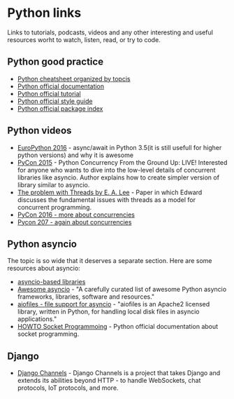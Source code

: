 # Python links
Links to tutorials, podcasts, videos and any other interesting and useful resources worht to watch, listen, read, or try to code.

## Python good practice

- [Python cheatsheet organized by topcis](https://www.pythonsheets.com/)
- [Python official documentation](https://docs.python.org/3/)
- [Python official tutorial](https://docs.python.org/3/tutorial/index.html)
- [Python official style guide](https://www.python.org/dev/peps/pep-0008/)
- [Python official package index](https://pypi.org/)

## Python videos

- [EuroPython 2016](https://www.youtube.com/watch?v=m28fiN9y_r8) - async/await in Python 3.5(it is still usefull for higher python versions) and why it is awesome
- [PyCon 2015](https://www.youtube.com/watch?v=MCs5OvhV9S4) - Python Concurrency From the Ground Up: LIVE! Interested for anyone who wants to dive into the low-level details of concurrent libraries like asyncio. Author explains how to create simpler version of library similar to asyncio.
- [The problem with Threads by E. A. Lee](https://www2.eecs.berkeley.edu/Pubs/TechRpts/2006/EECS-2006-1.pdf) - Paper in which Edward discusses the fundamental issues with threads as a model for concurrent programming.
- [PyCon 2016 - more about concurrencies](https://www.youtube.com/watch?v=Bv25Dwe84g0)
- [Pycon 207 - again about concurrencies](https://www.youtube.com/watch?v=9zinZmE3Ogk)

## Python asyncio
The topic is so wide that it deserves a separate section. Here are some resources about asyncio:
- [asyncio-based libraries](https://github.com/aio-libs)
- [Awesome asyncio](https://github.com/timofurrer/awesome-asyncio) -  "A carefully curated list of awesome Python asyncio frameworks, libraries, software and resources."
- [aiofiles - file support for asyncio](https://github.com/Tinche/aiofiles) - "aiofiles is an Apache2 licensed library, written in Python, for handling local disk files in asyncio applications."
- [HOWTO Socket Programmoing](https://docs.python.org/3/howto/sockets.html) - Python official documentation about socket programming.

## Django
- [Django Channels](https://channels.readthedocs.io/en/latest/) - Django Channels is a project that takes Django and extends its abilities beyond HTTP - to handle WebSockets, chat protocols, IoT protocols, and more.